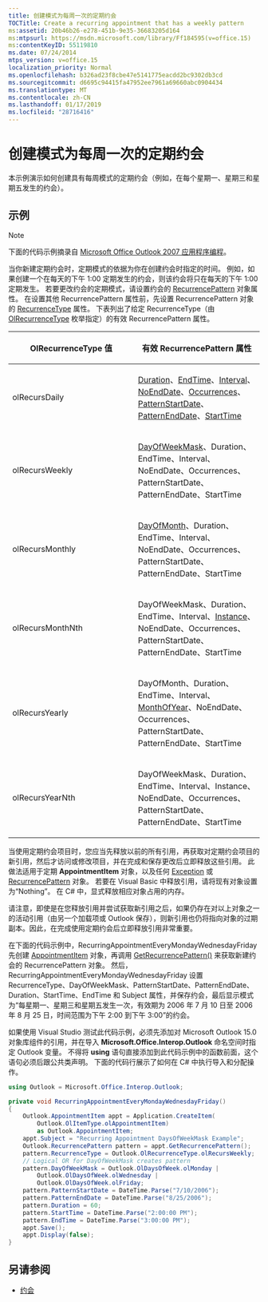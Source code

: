 ```yaml
---
title: 创建模式为每周一次的定期约会
TOCTitle: Create a recurring appointment that has a weekly pattern
ms:assetid: 20b46b26-e278-451b-9e35-36683205d164
ms:mtpsurl: https://msdn.microsoft.com/library/Ff184595(v=office.15)
ms:contentKeyID: 55119810
ms.date: 07/24/2014
mtps_version: v=office.15
localization_priority: Normal
ms.openlocfilehash: b326ad23f8cbe47e5141775eacdd2bc9302db3cd
ms.sourcegitcommit: d6695c94415fa47952ee7961a69660abc0904434
ms.translationtype: MT
ms.contentlocale: zh-CN
ms.lasthandoff: 01/17/2019
ms.locfileid: "28716416"
---
```

# <a name="create-a-recurring-appointment-that-has-a-weekly-pattern"></a>创建模式为每周一次的定期约会

本示例演示如何创建具有每周模式的定期约会（例如，在每个星期一、星期三和星期五发生的约会）。

## <a name="example"></a>示例

> [!NOTE] 
> 下面的代码示例摘录自 [Microsoft Office Outlook 2007 应用程序编程](https://www.amazon.com/gp/product/0735622493?ie=UTF8&tag=msmsdn-20&linkCode=as2&camp=1789&creative=9325&creativeASIN=0735622493)。


当你新建定期约会时，定期模式的依据为你在创建约会时指定的时间。 例如，如果创建一个在每天的下午 1:00 定期发生的约会，则该约会将只在每天的下午 1:00 定期发生。 若要更改约会的定期模式，请设置约会的 [RecurrencePattern](https://msdn.microsoft.com/library/bb608903\(v=office.15\)) 对象属性。 在设置其他 RecurrencePattern 属性前，先设置 RecurrencePattern 对象的 [RecurrenceType](https://msdn.microsoft.com/library/bb623463\(v=office.15\)) 属性。 下表列出了给定 RecurrenceType（由 [OlRecurrenceType](https://msdn.microsoft.com/library/bb647129\(v=office.15\)) 枚举指定）的有效 RecurrencePattern 属性。

<table>
<colgroup>
<col style="width: 50%" />
<col style="width: 50%" />
</colgroup>
<thead>
<tr class="header">
<th><p>OlRecurrenceType 值</p></th>
<th><p>有效 RecurrencePattern 属性</p></th>
</tr>
</thead>
<tbody>
<tr class="odd">
<td><p>olRecursDaily</p></td>
<td><p><a href="https://msdn.microsoft.com/library/bb644889(v=office.15)">Duration</a>、<a href="https://msdn.microsoft.com/library/bb644544(v=office.15)">EndTime</a>、<a href="https://msdn.microsoft.com/library/bb624287(v=office.15)">Interval</a>、<a href="https://msdn.microsoft.com/library/bb646849(v=office.15)">NoEndDate</a>、<a href="https://msdn.microsoft.com/library/bb611303(v=office.15)">Occurrences</a>、<a href="https://msdn.microsoft.com/library/bb624492(v=office.15)">PatternStartDate</a>、<a href="https://msdn.microsoft.com/library/bb609279(v=office.15)">PatternEndDate</a>、<a href="https://msdn.microsoft.com/library/bb646324(v=office.15)">StartTime</a></p></td>
</tr>
<tr class="even">
<td><p>olRecursWeekly</p></td>
<td><p><a href="https://msdn.microsoft.com/library/bb609163(v=office.15)">DayOfWeekMask</a>、Duration、EndTime、Interval、NoEndDate、Occurrences、PatternStartDate、PatternEndDate、StartTime</p></td>
</tr>
<tr class="odd">
<td><p>olRecursMonthly</p></td>
<td><p><a href="https://msdn.microsoft.com/library/bb622604(v=office.15)">DayOfMonth</a>、Duration、EndTime、Interval、NoEndDate、Occurrences、PatternStartDate、PatternEndDate、StartTime</p></td>
</tr>
<tr class="even">
<td><p>olRecursMonthNth</p></td>
<td><p>DayOfWeekMask、Duration、EndTime、Interval、<a href="https://msdn.microsoft.com/library/bb645269(v=office.15)">Instance</a>、NoEndDate、Occurrences、PatternStartDate、PatternEndDate、StartTime</p></td>
</tr>
<tr class="odd">
<td><p>olRecursYearly</p></td>
<td><p>DayOfMonth、Duration、EndTime、Interval、<a href="https://msdn.microsoft.com/library/bb610515(v=office.15)">MonthOfYear</a>、NoEndDate、Occurrences、PatternStartDate、PatternEndDate、StartTime</p></td>
</tr>
<tr class="even">
<td><p>olRecursYearNth</p></td>
<td><p>DayOfWeekMask、Duration、EndTime、Interval、Instance、NoEndDate、Occurrences、PatternStartDate、PatternEndDate、StartTime</p></td>
</tr>
</tbody>
</table>


当使用定期约会项目时，您应当先释放以前的所有引用，再获取对定期约会项目的新引用，然后才访问或修改项目，并在完成和保存更改后立即释放这些引用。 此做法适用于定期 **AppointmentItem** 对象，以及任何 [Exception](https://msdn.microsoft.com/library/bb610440\(v=office.15\)) 或 [RecurrencePattern](https://msdn.microsoft.com/library/bb608903\(v=office.15\)) 对象。 若要在 Visual Basic 中释放引用，请将现有对象设置为“Nothing”。 在 C\# 中，显式释放相应对象占用的内存。

请注意，即使是在您释放引用并尝试获取新引用之后，如果仍存在对以上对象之一的活动引用（由另一个加载项或 Outlook 保存），则新引用也仍将指向对象的过期副本。因此，在完成使用定期约会后立即释放引用非常重要。

在下面的代码示例中，RecurringAppointmentEveryMondayWednesdayFriday 先创建 [AppointmentItem](https://msdn.microsoft.com/library/bb645611\(v=office.15\)) 对象，再调用 [GetRecurrencePattern()](https://msdn.microsoft.com/library/bb652582\(v=office.15\)) 来获取新建约会的 RecurrencePattern 对象。 然后，RecurringAppointmentEveryMondayWednesdayFriday 设置 RecurrenceType、DayOfWeekMask、PatternStartDate、PatternEndDate、Duration、StartTime、EndTime 和 Subject 属性，并保存约会，最后显示模式为“每星期一、星期三和星期五发生一次，有效期为 2006 年 7 月 10 日至 2006 年 8 月 25 日，时间范围为下午 2:00 到下午 3:00”的约会。

如果使用 Visual Studio 测试此代码示例，必须先添加对 Microsoft Outlook 15.0 对象库组件的引用，并在导入 **Microsoft.Office.Interop.Outlook** 命名空间时指定 Outlook 变量。 不得将 **using** 语句直接添加到此代码示例中的函数前面，这个语句必须后跟公共类声明。 下面的代码行展示了如何在 C\# 中执行导入和分配操作。

```csharp
using Outlook = Microsoft.Office.Interop.Outlook;
```

```csharp
private void RecurringAppointmentEveryMondayWednesdayFriday()
{
    Outlook.AppointmentItem appt = Application.CreateItem(
        Outlook.OlItemType.olAppointmentItem)
        as Outlook.AppointmentItem;
    appt.Subject = "Recurring Appointment DaysOfWeekMask Example";
    Outlook.RecurrencePattern pattern = appt.GetRecurrencePattern();
    pattern.RecurrenceType = Outlook.OlRecurrenceType.olRecursWeekly;
    // Logical OR for DayOfWeekMask creates pattern
    pattern.DayOfWeekMask = Outlook.OlDaysOfWeek.olMonday |
        Outlook.OlDaysOfWeek.olWednesday |
        Outlook.OlDaysOfWeek.olFriday;
    pattern.PatternStartDate = DateTime.Parse("7/10/2006");
    pattern.PatternEndDate = DateTime.Parse("8/25/2006");
    pattern.Duration = 60;
    pattern.StartTime = DateTime.Parse("2:00:00 PM");
    pattern.EndTime = DateTime.Parse("3:00:00 PM");
    appt.Save();
    appt.Display(false);
}
```

## <a name="see-also"></a>另请参阅

- [约会](appointments.md)

